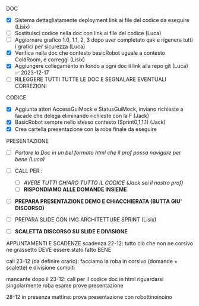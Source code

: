 DOC
- [x] Sistema dettagliatamente deployment link ai file del codice da eseguire (Lisix)
- [ ] Sostituisci codice nella doc con link ai file del codice (Luca)
- [ ] Aggiornare grafico 1.0, 1.1, 2, 3 dopo aver completato qak e rigenera tutti i grafici per sicurezza (Luca)
- [x] Verifica nella doc che contesto basicRobot uguale a contesto ColdRoom, e correggi (Lisix)
- [x] Aggiungere collegamento in fondo a ogni doc il link alla repo git (Luca) ✅ 2023-12-17
- [ ] RILEGGERE TUTTI TUTTE LE DOC E SEGNALARE EVENTUALI CORREZIONI

CODICE
- [x] Aggiunta attori AccessGuiMock e StatusGuiMock, inviano richieste a facade che delega eliminando richieste con la F (Jack)
- [x] BasicRobot sempre nello stesso contesto (Sprint0,1,1.1) (Jack)
- [x] Crea cartella presentazione con la roba finale da eseguire

PRESENTAZIONE
- [ ] *Portare la Doc in un bel formato html che il prof possa navigare per bene (Luca)* 
- [ ] CALL PER : 
	- [ ] *AVERE TUTTI CHIARO TUTTO IL CODICE (Jack sei il nostro prof)*
	- [ ] **RISPONDIAMO ALLE DOMANDE INSIEME**
- [ ] **PREPARA PRESENTAZIONE DEMO E CHIACCHIERATA (BUTTA GIU' DISCORSO)**
- [ ] PREPARA SLIDE CON IMG ARCHITETTURE SPRINT (Lisix)
- [ ] **SCALETTA DISCORSO SU SLIDE E DIVISIONE**


APPUNTAMENTI E SCADENZE
scadenza 22-12: 
tutto ciò che non ne corsivo ne grassetto DEVE essere stato fatto BENE

call 23-12 (da definire orario):
facciamo la roba in corsivo (domande + scalette) e divisione compiti

mancante dopo il 23-12: 
call per il codice
doc in html
riguardarsi singolarmente roba esame
prove presentazione

28-12 in presenza mattina: 
prova presentazione con robottinoinoino


